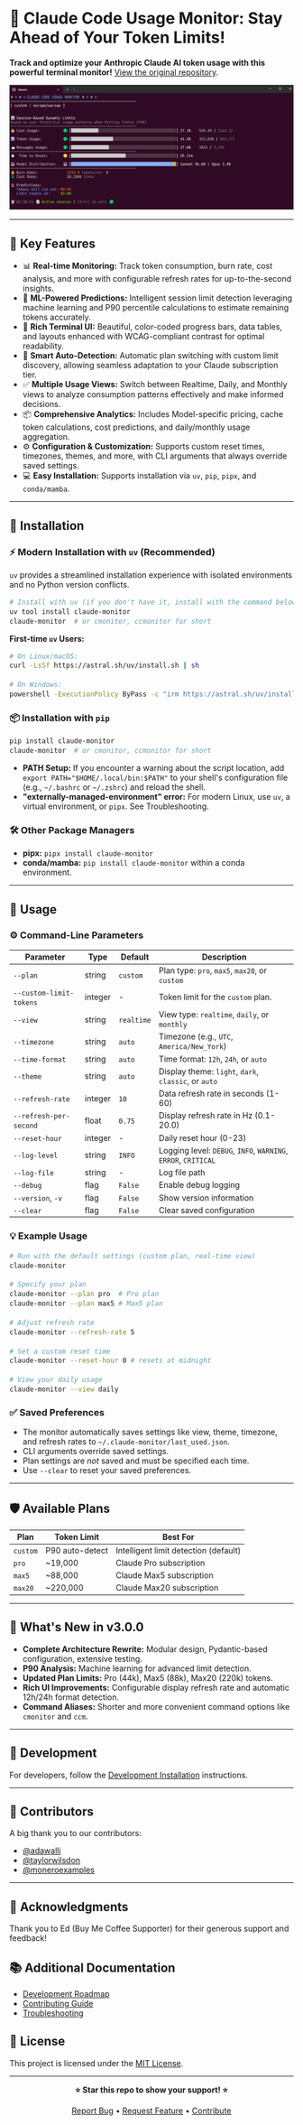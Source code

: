 # 🤖 Claude Code Usage Monitor: Stay Ahead of Your Token Limits!

**Track and optimize your Anthropic Claude AI token usage with this powerful terminal monitor!**  [View the original repository](https://github.com/Maciek-roboblog/Claude-Code-Usage-Monitor).

![Claude Token Monitor Screenshot](https://raw.githubusercontent.com/Maciek-roboblog/Claude-Code-Usage-Monitor/main/doc/scnew.png)

---

## 🚀 Key Features

*   📊 **Real-time Monitoring:**  Track token consumption, burn rate, cost analysis, and more with configurable refresh rates for up-to-the-second insights.
*   🔮 **ML-Powered Predictions:** Intelligent session limit detection leveraging machine learning and P90 percentile calculations to estimate remaining tokens accurately.
*   🎨 **Rich Terminal UI:** Beautiful, color-coded progress bars, data tables, and layouts enhanced with WCAG-compliant contrast for optimal readability.
*   🤖 **Smart Auto-Detection:** Automatic plan switching with custom limit discovery, allowing seamless adaptation to your Claude subscription tier.
*   ✅ **Multiple Usage Views:** Switch between Realtime, Daily, and Monthly views to analyze consumption patterns effectively and make informed decisions.
*   📦 **Comprehensive Analytics:** Includes Model-specific pricing, cache token calculations, cost predictions, and daily/monthly usage aggregation.
*   ⚙️ **Configuration & Customization:** Supports custom reset times, timezones, themes, and more, with CLI arguments that always override saved settings.
*   💻 **Easy Installation:** Supports installation via `uv`, `pip`, `pipx`, and `conda/mamba`.

---

## 🚀 Installation

### ⚡ Modern Installation with `uv` (Recommended)

`uv` provides a streamlined installation experience with isolated environments and no Python version conflicts.

```bash
# Install with uv (if you don't have it, install with the command below)
uv tool install claude-monitor
claude-monitor  # or cmonitor, ccmonitor for short
```

**First-time `uv` Users:**

```bash
# On Linux/macOS:
curl -LsSf https://astral.sh/uv/install.sh | sh

# On Windows:
powershell -ExecutionPolicy ByPass -c "irm https://astral.sh/uv/install.ps1 | iex"
```

### 📦 Installation with `pip`

```bash
pip install claude-monitor
claude-monitor  # or cmonitor, ccmonitor for short
```

*   **PATH Setup:**  If you encounter a warning about the script location, add  `export PATH="$HOME/.local/bin:$PATH"` to your shell's configuration file (e.g., `~/.bashrc` or `~/.zshrc`) and reload the shell.
*   **"externally-managed-environment" error:** For modern Linux,  use `uv`, a virtual environment, or `pipx`.  See Troubleshooting.

### 🛠️ Other Package Managers

*   **pipx:** `pipx install claude-monitor`
*   **conda/mamba:** `pip install claude-monitor` within a conda environment.

---

## 📖 Usage

### ⚙️ Command-Line Parameters

| Parameter          | Type       | Default | Description                                                                   |
| ------------------ | ---------- | ------- | ----------------------------------------------------------------------------- |
| `--plan`           | string     | `custom`  | Plan type: `pro`, `max5`, `max20`, or `custom`                               |
| `--custom-limit-tokens` | integer    | -       | Token limit for the `custom` plan.                                    |
| `--view`           | string     | `realtime`  | View type: `realtime`, `daily`, or `monthly`                                     |
| `--timezone`       | string     | `auto`    | Timezone (e.g., `UTC`, `America/New_York`)                                  |
| `--time-format`    | string     | `auto`    | Time format: `12h`, `24h`, or `auto`                                          |
| `--theme`          | string     | `auto`    | Display theme: `light`, `dark`, `classic`, or `auto`                        |
| `--refresh-rate`   | integer    | `10`      | Data refresh rate in seconds (1-60)                                            |
| `--refresh-per-second` | float      | `0.75`    | Display refresh rate in Hz (0.1-20.0)                                             |
| `--reset-hour`     | integer    | -       | Daily reset hour (0-23)                                                       |
| `--log-level`      | string     | `INFO`    | Logging level: `DEBUG`, `INFO`, `WARNING`, `ERROR`, `CRITICAL`                    |
| `--log-file`       | string     | -       | Log file path                                                                 |
| `--debug`          | flag       | `False`   | Enable debug logging                                                          |
| `--version`, `-v`  | flag       | `False`   | Show version information                                                      |
| `--clear`          | flag       | `False`   | Clear saved configuration                                                     |

### 💡 Example Usage

```bash
# Run with the default settings (custom plan, real-time view)
claude-monitor

# Specify your plan
claude-monitor --plan pro  # Pro plan
claude-monitor --plan max5 # Max5 plan

# Adjust refresh rate
claude-monitor --refresh-rate 5

# Set a custom reset time
claude-monitor --reset-hour 0 # resets at midnight

# View your daily usage
claude-monitor --view daily
```

### ✅ Saved Preferences

*   The monitor automatically saves settings like view, theme, timezone, and refresh rates to `~/.claude-monitor/last_used.json`.
*   CLI arguments override saved settings.
*   Plan settings are *not* saved and must be specified each time.
*   Use `--clear` to reset your saved preferences.

---

## 🛡️ Available Plans

| Plan           | Token Limit     | Best For                             |
| -------------- | --------------- | ------------------------------------ |
| `custom`       | P90 auto-detect | Intelligent limit detection (default) |
| `pro`          | ~19,000         | Claude Pro subscription              |
| `max5`         | ~88,000         | Claude Max5 subscription             |
| `max20`        | ~220,000        | Claude Max20 subscription            |

---

## 🚀 What's New in v3.0.0

*   **Complete Architecture Rewrite:** Modular design, Pydantic-based configuration, extensive testing.
*   **P90 Analysis:**  Machine learning for advanced limit detection.
*   **Updated Plan Limits:**  Pro (44k), Max5 (88k), Max20 (220k) tokens.
*   **Rich UI Improvements:** Configurable display refresh rate and automatic 12h/24h format detection.
*   **Command Aliases:** Shorter and more convenient command options like `cmonitor` and `ccm`.

---

## 🔧 Development

For developers, follow the [Development Installation](#-development-installation) instructions.

---

## 🤝 Contributors

A big thank you to our contributors:

*   [@adawalli](https://github.com/adawalli)
*   [@taylorwilsdon](https://github.com/taylorwilsdon)
*   [@moneroexamples](https://github.com/moneroexamples)

---

## 🙏 Acknowledgments

Thank you to Ed (Buy Me Coffee Supporter) for their generous support and feedback!

## 📚 Additional Documentation

*   [Development Roadmap](DEVELOPMENT.md)
*   [Contributing Guide](CONTRIBUTING.md)
*   [Troubleshooting](TROUBLESHOOTING.md)

## 📝 License

This project is licensed under the [MIT License](LICENSE).

---

<div align="center">

**⭐ Star this repo to show your support! ⭐**

[Report Bug](https://github.com/Maciek-roboblog/Claude-Code-Usage-Monitor/issues) • [Request Feature](https://github.com/Maciek-roboblog/Claude-Code-Usage-Monitor/issues) • [Contribute](CONTRIBUTING.md)

</div>